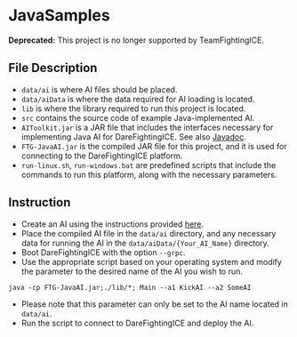 # JavaSamples

**Deprecated:** This project is no longer supported by TeamFightingICE.

## File Description
- ```data/ai``` is where AI files should be placed.
- ```data/aiData``` is where the data required for AI loading is located.
- ```lib``` is where the library required to run this project is located.
- ```src``` contains the source code of example Java-implemented AI.
- ```AIToolkit.jar``` is a JAR file that includes the interfaces necessary for implementing Java AI for DareFightingICE. See also [Javadoc](https://www.ice.ci.ritsumei.ac.jp/~ftgaic/FTG-JavaAI-doc/).
- ```FTG-JavaAI.jar``` is the compiled JAR file for this project, and it is used for connecting to the DareFightingICE platform.
- ```run-linux.sh```, ```run-windows.bat``` are predefined scripts that include the commands to run this platform, along with the necessary parameters.

## Instruction
- Create an AI using the instructions provided [here](https://www.ice.ci.ritsumei.ac.jp/~ftgaic/index-2h.html).
- Place the compiled AI file in the `data/ai` directory, and any necessary data for running the AI in the `data/aiData/{Your_AI_Name}` directory.
- Boot DareFightingICE with the option `--grpc`.
- Use the appropriate script based on your operating system and modify the parameter to the desired name of the AI you wish to run.
```
java -cp FTG-JavaAI.jar;./lib/*; Main --a1 KickAI --a2 SomeAI
```
- Please note that this parameter can only be set to the AI name located in `data/ai`.
- Run the script to connect to DareFightingICE and deploy the AI.
